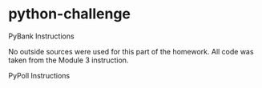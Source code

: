 # python-challenge

PyBank Instructions

No outside sources were used for this part of the homework. All code was taken from the Module 3 instruction. 

PyPoll Instructions


